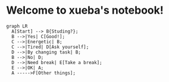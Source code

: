 # **Welcome to xueba's notebook!**

```mermaid
graph LR
  A[Start] --> B{Studing?};
  B -->|Yes| C[Good!];
  C -->|Energetic| B;
  C -->|Tired| D[Ask yourself];
  D -->|By changing task| B;
  B -->|No| D;
  D -->|Need break| E[Take a break];
  E -->|OK| A;
  A ----->F[Other things];
```